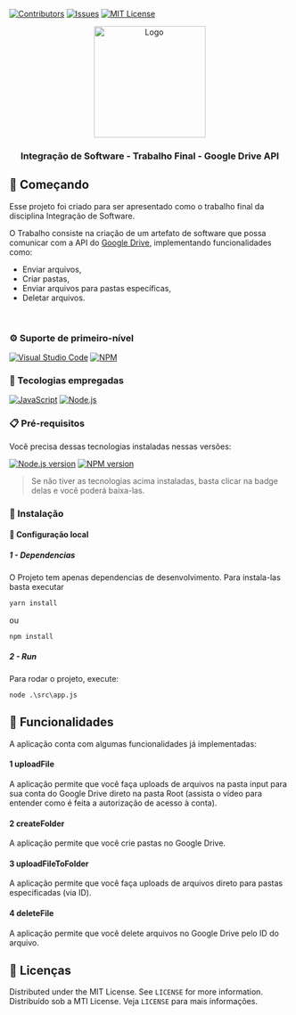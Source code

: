 [![Contributors][contributors-shield]][contributors-url]
[![Issues][issues-shield]][issues-url]
[![MIT License][license-shield]][license-url]


<div align="center">
  <a href="https://github.com/toledkrw/Trabalho-Final-Integracao-Software-Google-Drive">
    <img src="https://gifs.eco.br/wp-content/uploads/2021/09/gifs-do-hulk-dancando-1.gif" style="width:200px; height:200px;"alt="Logo" />
  </a>

  <h3 align="center">Integração de Software - Trabalho Final - Google Drive API</h3>

</div>

## 🔰 Começando

Esse projeto foi criado para ser apresentado como o trabalho final da disciplina Integração de Software.

O Trabalho consiste na criação de um artefato de software que possa comunicar com a API do <a href="https://developers.google.com/drive/api/v3/reference?hl=pt_BR">Google Drive</a>, implementando funcionalidades como: 
- Enviar arquivos, 
- Criar pastas,
- Enviar arquivos para pastas específicas,
- Deletar arquivos.

<br/>

### ⚙ Suporte de primeiro-nível

[![Visual Studio Code][vscode]][vscode-url]
[![NPM][npm]][npm-url]

### 💾 Tecologias empregadas

[![JavaScript][javascript]][javascript-url]
[![Node.js][node.js]][node-url]

### 📋 Pré-requisitos

Você precisa dessas tecnologias instaladas nessas versões:

[![Node.js version][node.js-version]][node.js-installation]
[![NPM version][npm-version]][npm-installation]

> Se não tiver as tecnologias acima instaladas, basta clicar na badge delas e você poderá baixa-las.

### 📌 Instalação

#### 🔩 Configuração local

##### 1 - Dependencias

O Projeto tem apenas dependencias de desenvolvimento. Para instala-las basta executar

```bash
yarn install
```
ou 
```
npm install
```

##### 2 - Run

Para rodar o projeto, execute:
```
node .\src\app.js
```

## 🎨 Funcionalidades
A aplicação conta com algumas funcionalidades já implementadas:
<br/>

#### 1 uploadFile
A aplicação permite que você faça uploads de arquivos na pasta input para sua conta do Google Drive direto na pasta Root (assista o vídeo para entender como é feita a autorização de acesso à conta).

#### 2 createFolder
A aplicação permite que você crie pastas no Google Drive.

#### 3 uploadFileToFolder
A aplicação permite que você faça uploads de arquivos direto para pastas especificadas (via ID).

#### 4 deleteFile
A aplicação permite que você delete arquivos no Google Drive pelo ID do arquivo.
## 📑 Licenças

Distributed under the MIT License. See `LICENSE` for more information.<br/>
Distribuído sob a MTI License. Veja `LICENSE` para mais informações.

<!-- ASSETS -->

<!-- BADGE - Contributors -->

[contributors-shield]: https://img.shields.io/github/contributors/toledkrw/Trabalho-Final-Integracao-Software-Google-Drive.svg?style=for-the-badge
[contributors-url]: https://github.com/toledkrw/Trabalho-Final-Integracao-Software-Google-Drive/graphs/contributors

<!-- BADGE - Issues -->

[issues-shield]: https://img.shields.io/github/issues/toledkrw/Trabalho-Final-Integracao-Software-Google-Drive.svg?style=for-the-badge
[issues-url]: https://github.com/toledkrw/Trabalho-Final-Integracao-Software-Google-Drive/issues

<!-- BADGE - License -->

[license-shield]: https://img.shields.io/github/license/toledkrw/Trabalho-Final-Integracao-Software-Google-Drive.svg?style=for-the-badge
[license-url]: https://github.com/toledkrw/Trabalho-Final-Integracao-Software-Google-Drive/blob/main/LICENSE

<!-- BADGE - Javascript -->

[javascript]: https://img.shields.io/badge/JavaScript-fce303?logo=javascript&logoColor=black&style=for-the-badge
[javascript-url]: https://www.javascript.com/


<!-- BADGE - Node.js -->

[node.js]: https://img.shields.io/badge/Node.js-43853D?style=for-the-badge&logo=node.js&logoColor=white
[node-url]: https://nodejs.org/
[node.js-version]: https://shields.io/badge/node->=14-43853D?logo=node.js&style=for-the-badge&logoColor=white
[node.js-installation]: https://nodejs.dev/en/learn/how-to-install-nodejs

<!-- BADGE - NPM -->

[npm]: https://img.shields.io/badge/NPM-%23000000.svg?style=for-the-badge&logo=npm&logoColor=white
[npm-url]: https://www.npmjs.com/
[npm-version]: https://shields.io/badge/yarn->=7.20-%23000000?logo=npm&style=for-the-badge&logoColor=white
[npm-installation]: https://docs.npmjs.com/downloading-and-installing-node-js-and-npm

<!-- BADGE - VS Code -->

[vscode]: https://img.shields.io/badge/Visual%20Studio%20Code-0078d7.svg?style=for-the-badge&logo=visual-studio-code&logoColor=white
[vscode-url]: https://code.visualstudio.com/